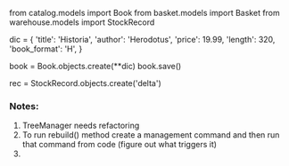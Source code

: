 from catalog.models import Book
from basket.models import Basket
from warehouse.models import StockRecord


dic = {
    'title': 'Historia',
    'author': 'Herodotus',
    'price': 19.99,
    'length': 320,
    'book_format': 'H',
}


book = Book.objects.create(**dic)
book.save()

rec = StockRecord.objects.create('delta')



### Notes: 
1. TreeManager needs refactoring
2. To run rebuild() method create a management command and then run that command from code (figure out what triggers it)
3. 